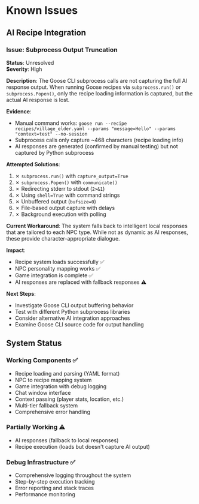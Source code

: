 # Known Issues

## AI Recipe Integration

### Issue: Subprocess Output Truncation
**Status**: Unresolved  
**Severity**: High  

**Description**: 
The Goose CLI subprocess calls are not capturing the full AI response output. When running Goose recipes via `subprocess.run()` or `subprocess.Popen()`, only the recipe loading information is captured, but the actual AI response is lost.

**Evidence**:
- Manual command works: `goose run --recipe recipes/village_elder.yaml --params "message=Hello" --params "context=test" --no-session`
- Subprocess calls only capture ~468 characters (recipe loading info)
- AI responses are generated (confirmed by manual testing) but not captured by Python subprocess

**Attempted Solutions**:
1. ✗ `subprocess.run()` with `capture_output=True`
2. ✗ `subprocess.Popen()` with `communicate()`
3. ✗ Redirecting stderr to stdout (`2>&1`)
4. ✗ Using `shell=True` with command strings
5. ✗ Unbuffered output (`bufsize=0`)
6. ✗ File-based output capture with delays
7. ✗ Background execution with polling

**Current Workaround**:
The system falls back to intelligent local responses that are tailored to each NPC type. While not as dynamic as AI responses, these provide character-appropriate dialogue.

**Impact**:
- Recipe system loads successfully ✅
- NPC personality mapping works ✅  
- Game integration is complete ✅
- AI responses are replaced with fallback responses ⚠️

**Next Steps**:
- Investigate Goose CLI output buffering behavior
- Test with different Python subprocess libraries
- Consider alternative AI integration approaches
- Examine Goose CLI source code for output handling

## System Status

### Working Components ✅
- Recipe loading and parsing (YAML format)
- NPC to recipe mapping system
- Game integration with debug logging
- Chat window interface
- Context passing (player stats, location, etc.)
- Multi-tier fallback system
- Comprehensive error handling

### Partially Working ⚠️
- AI responses (fallback to local responses)
- Recipe execution (loads but doesn't capture AI output)

### Debug Infrastructure ✅
- Comprehensive logging throughout the system
- Step-by-step execution tracking
- Error reporting and stack traces
- Performance monitoring
